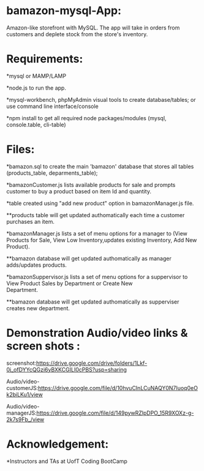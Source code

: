 # bamazon-mysql-App:
Amazon-like storefront with MySQL. 
The app will take in orders from customers and deplete stock from the store's inventory.

# Requirements:
  *mysql or MAMP/LAMP
  
  *node.js to run the app.
  
  *mysql-workbench, phpMyAdmin visual tools to create database/tables; or use command line interface/console
  
  *npm install to get all required node packages/modules (mysql, console.table, cli-table)
  
# Files:
  *bamazon.sql to create the main 'bamazon' database that stores all tables (products_table, deparments_table);
  
  *bamazonCustomer.js lists available products for sale and prompts customer to buy a product based on item Id and quantity.
  
  *table created using "add new product" option in bamazonManager.js file.

  **products table will get updated authomatically each time a customer purchases an item.

  *bamazonManager.js lists a set of menu options for a manager to (View Products for Sale, View Low Inventory,updates existing   Inventory, Add New Product).
  
  **bamazon database will get updated authomatically as manager adds/updates products.

  *bamazonSuppervisor.js lists a set of menu options for a suppervisor to View Product Sales by Department or Create New   
   Department.
   
  **bamazon database will get updated authomatically as supperviser creates new department.
   
# Demonstration Audio/video links & screen shots :
  screenshot:https://drive.google.com/drive/folders/1Lkf-0j_ofDYYcQGzi6yBXKCGILI0cPBS?usp=sharing
  
  Audio/video-customerJS:https://drive.google.com/file/d/10hvuCInLCuNAQY0N7Iuoq0eOk2biLKu1/view
  
  Audio/video-managerJS:https://drive.google.com/file/d/149pywRZlpDPO_15R9XOXz-g-2k7s9Fb_/view
 
# Acknowledgement:
  *Instructors and TAs at UofT Coding BootCamp

  
  
  
  


